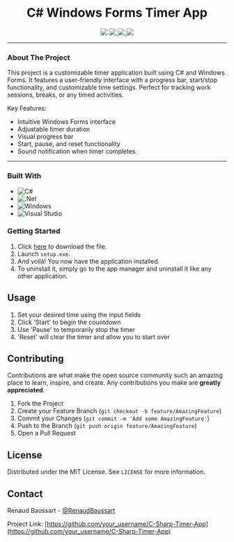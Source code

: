 <h1 align="center">C# Windows Forms Timer App</h1>
<p align="center"> 
    <img src='https://img.shields.io/badge/Mail-Renaud.Baussart%40proton.me-purple'>
    <a href='https://www.linkedin.com/in/renaud-baussart-278b362bb/'>
        <img src='https://img.shields.io/badge/linkedin-blue'>
    </a>
    <a href='https://twitter.com/RenaudBaussart'>
        <img src='https://img.shields.io/badge/Twitter%20%2F%20X-grey'>
    </a>
    <a href='https://github.com/RenaudBaussart/Memo-CheatSheet'>
        <img src='https://img.shields.io/badge/My%20cheat%20sheet-lightyellow'>
    </a>
</p>

---

### About The Project

This project is a customizable timer application built using C# and Windows Forms. It features a user-friendly interface with a progress bar, start/stop functionality, and customizable time settings. Perfect for tracking work sessions, breaks, or any timed activities.

Key Features:
- Intuitive Windows Forms interface
- Adjustable timer duration
- Visual progress bar
- Start, pause, and reset functionality
- Sound notification when timer completes

---

### Built With

- ![C#](https://img.shields.io/badge/c%23-%23239120.svg?style=for-the-badge&logo=c-sharp&logoColor=white)
- ![.Net](https://img.shields.io/badge/.NET-5C2D91?style=for-the-badge&logo=.net&logoColor=white)
- ![Windows](https://img.shields.io/badge/Windows-0078D6?style=for-the-badge&logo=windows&logoColor=white)
- ![Visual Studio](https://img.shields.io/badge/Visual%20Studio-5C2D91.svg?style=for-the-badge&logo=visual-studio&logoColor=white)

### Getting Started

1. Click [here](./1.0.0_TimeClock) to download the file.
2. Launch `setup.exe`.
3. And voilà! You now have the application installed.
4. To uninstall it, simply go to the app manager and uninstall it like any other application.

## Usage

1. Set your desired time using the input fields
2. Click 'Start' to begin the countdown
3. Use 'Pause' to temporarily stop the timer
4. 'Reset' will clear the timer and allow you to start over

## Contributing

Contributions are what make the open source community such an amazing place to learn, inspire, and create. Any contributions you make are **greatly appreciated**.

1. Fork the Project
2. Create your Feature Branch (`git checkout -b feature/AmazingFeature`)
3. Commit your Changes (`git commit -m 'Add some AmazingFeature'`)
4. Push to the Branch (`git push origin feature/AmazingFeature`)
5. Open a Pull Request

## License

Distributed under the MIT License. See `LICENSE` for more information.

## Contact

Renaud Baussart - [@RenaudBaussart](https://twitter.com/RenaudBaussart)

Project Link: [https://github.com/your_username/C-Sharp-Timer-App](https://github.com/your_username/C-Sharp-Timer-App)

